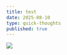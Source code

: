 ```yaml
---
title: test
date: 2025-08-10
type: quick-thoughts
published: true
---
```

![](/images/conscientiousness.jpg)
